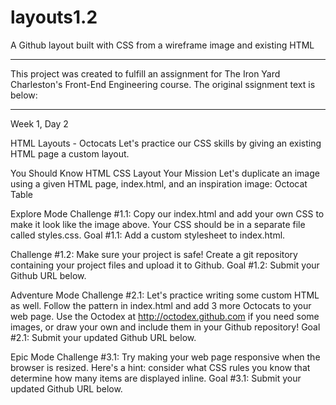 # layouts1.2
A Github layout built with CSS from a wireframe image and existing HTML

----------------------------------

This project was created to fulfill an assignment for The Iron Yard Charleston's Front-End Engineering course. The original ssignment text is below:

----------------------------------

Week 1, Day 2

HTML Layouts - Octocats
Let's practice our CSS skills by giving an existing HTML page a custom layout.

You Should Know
HTML
CSS Layout
Your Mission
Let's duplicate an image using a given HTML page, index.html, and an inspiration image: Octocat Table

Explore Mode
Challenge #1.1: Copy our index.html and add your own CSS to make it look like the image above. Your CSS should be in a separate file called styles.css. 
Goal #1.1: Add a custom stylesheet to index.html.

Challenge #1.2: Make sure your project is safe! Create a git repository containing your project files and upload it to Github. 
Goal #1.2: Submit your Github URL below.

Adventure Mode
Challenge #2.1: Let's practice writing some custom HTML as well. Follow the pattern in index.html and add 3 more Octocats to your web page. Use the Octodex at http://octodex.github.com if you need some images, or draw your own and include them in your Github repository! 
Goal #2.1: Submit your updated Github URL below.

Epic Mode
Challenge #3.1: Try making your web page responsive when the browser is resized. Here's a hint: consider what CSS rules you know that determine how many items are displayed inline. 
Goal #3.1: Submit your updated Github URL below.
